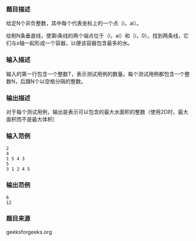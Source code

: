 ### 题目描述
给定N个非负整数，其中每个代表坐标上的一个点（i，ai）。

绘制N条垂直线，使第i条线的两个端点位于（i，ai）和（i，0）。找到两条线，它们与x轴一起形成一个容器，以便该容器包含最多的水。


### 输入描述
输入的第一行包含一个整数T，表示测试用例的数量。每个测试用例都包含一个整数N，后跟N个以空格分隔的整数。
### 输出描述
对于每个测试用例，输出是表示可以包含的最大水面积的整数（使用2D时，最大面积而不是最大体积）
### 输入范例
```
2
4
1 5 4 3 
5
3 1 2 4 5
```
### 输出范例
```
6
12
```
### 题目来源
geeksforgeeks.org

